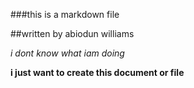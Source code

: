 ###this is a markdown file

##written by abiodun williams

*i dont know what iam doing*

**i just want to create this document or file**
